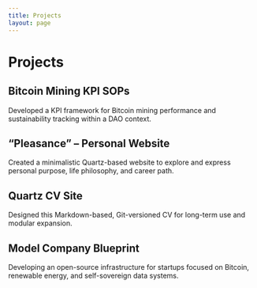 ```yaml
---
title: Projects
layout: page
---
```

# Projects

## Bitcoin Mining KPI SOPs  
Developed a KPI framework for Bitcoin mining performance and sustainability tracking within a DAO context.
## “Pleasance” – Personal Website  
Created a minimalistic Quartz-based website to explore and express personal purpose, life philosophy, and career path.
## Quartz CV Site  
Designed this Markdown-based, Git-versioned CV for long-term use and modular expansion.
## Model Company Blueprint  
Developing an open-source infrastructure for startups focused on Bitcoin, renewable energy, and self-sovereign data systems.